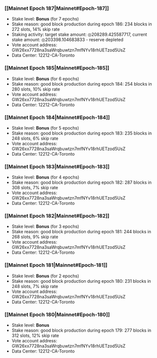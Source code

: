 ### [[Mainnet Epoch 187|Mainnet#Epoch-187]]
* Stake level: **Bonus** (for 7 epochs)
* Stake reason: good block production during epoch 186: 234 blocks in 272 slots, 14% skip rate
* Staking activity: target stake amount: ◎208289.425587717, current stake amount: ◎203398.104683833 - reserve depleted
* Vote account address: GW26xx7728na3saWrqbuwtzn7mfNYv18rhUETzod5UsZ
* Data Center: 12212-CA-Toronto
### [[Mainnet Epoch 185|Mainnet#Epoch-185]]
* Stake level: **Bonus** (for 6 epochs)
* Stake reason: good block production during epoch 184: 254 blocks in 280 slots, 10% skip rate
* Vote account address: GW26xx7728na3saWrqbuwtzn7mfNYv18rhUETzod5UsZ
* Data Center: 12212-CA-Toronto
### [[Mainnet Epoch 184|Mainnet#Epoch-184]]
* Stake level: **Bonus** (for 5 epochs)
* Stake reason: good block production during epoch 183: 235 blocks in 248 slots, 6% skip rate
* Vote account address: GW26xx7728na3saWrqbuwtzn7mfNYv18rhUETzod5UsZ
* Data Center: 12212-CA-Toronto
### [[Mainnet Epoch 183|Mainnet#Epoch-183]]
* Stake level: **Bonus** (for 4 epochs)
* Stake reason: good block production during epoch 182: 287 blocks in 308 slots, 7% skip rate
* Vote account address: GW26xx7728na3saWrqbuwtzn7mfNYv18rhUETzod5UsZ
* Data Center: 12212-CA-Toronto
### [[Mainnet Epoch 182|Mainnet#Epoch-182]]
* Stake level: **Bonus** (for 3 epochs)
* Stake reason: good block production during epoch 181: 244 blocks in 268 slots, 9% skip rate
* Vote account address: GW26xx7728na3saWrqbuwtzn7mfNYv18rhUETzod5UsZ
* Data Center: 12212-CA-Toronto
### [[Mainnet Epoch 181|Mainnet#Epoch-181]]
* Stake level: **Bonus** (for 2 epochs)
* Stake reason: good block production during epoch 180: 231 blocks in 248 slots, 7% skip rate
* Vote account address: GW26xx7728na3saWrqbuwtzn7mfNYv18rhUETzod5UsZ
* Data Center: 12212-CA-Toronto
### [[Mainnet Epoch 180|Mainnet#Epoch-180]]
* Stake level: **Bonus**
* Stake reason: good block production during epoch 179: 277 blocks in 312 slots, 12% skip rate
* Vote account address: GW26xx7728na3saWrqbuwtzn7mfNYv18rhUETzod5UsZ
* Data Center: 12212-CA-Toronto